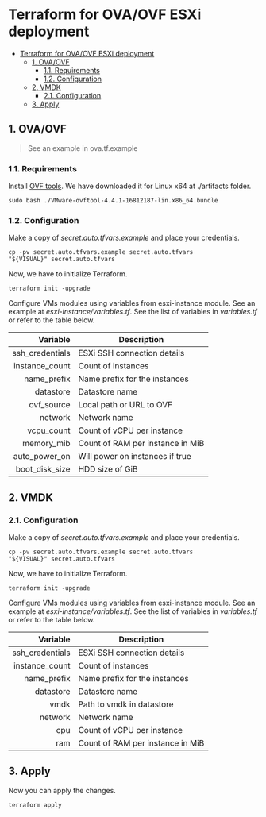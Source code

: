 Terraform for OVA/OVF ESXi deployment
===

- [Terraform for OVA/OVF ESXi deployment](#terraform-for-ovaovf-esxi-deployment)
  - [1. OVA/OVF](#1-ovaovf)
    - [1.1. Requirements](#11-requirements)
    - [1.2. Configuration](#12-configuration)
  - [2. VMDK](#2-vmdk)
    - [2.1. Configuration](#21-configuration)
  - [3. Apply](#3-apply)

## 1. OVA/OVF

> See an example in ova.tf.example

### 1.1. Requirements

Install [OVF tools](https://my.vmware.com/group/vmware/downloads/details?downloadGroup=OVFTOOL441&productId=955). We have downloaded it for Linux x64 at ./artifacts folder.

```shell
sudo bash ./VMware-ovftool-4.4.1-16812187-lin.x86_64.bundle
```

### 1.2. Configuration

Make a copy of *secret.auto.tfvars.example* and place your credentials.

```shell
cp -pv secret.auto.tfvars.example secret.auto.tfvars
"${VISUAL}" secret.auto.tfvars
```

Now, we have to initialize Terraform.

```shell
terraform init -upgrade
```

Configure VMs modules using variables from esxi-instance module. See an example at *esxi-instance/variables.tf*. See the list of variables in *variables.tf* or refer to the table below.

|        Variable | Description                      |
| --------------: | -------------------------------- |
| ssh_credentials | ESXi SSH connection details      |
|  instance_count | Count of instances               |
|     name_prefix | Name prefix for the instances    |
|       datastore | Datastore name                   |
|      ovf_source | Local path or URL to OVF         |
|         network | Network name                     |
|      vcpu_count | Count of vCPU per instance       |
|      memory_mib | Count of RAM per instance in MiB |
|   auto_power_on | Will power on instances if true  |
|  boot_disk_size | HDD size of GiB                  |


## 2. VMDK

### 2.1. Configuration

Make a copy of *secret.auto.tfvars.example* and place your credentials.

```shell
cp -pv secret.auto.tfvars.example secret.auto.tfvars
"${VISUAL}" secret.auto.tfvars
```

Now, we have to initialize Terraform.

```shell
terraform init -upgrade
```

Configure VMs modules using variables from esxi-instance module. See an example at *esxi-instance/variables.tf*. See the list of variables in *variables.tf* or refer to the table below.

|        Variable | Description                      |
| --------------: | -------------------------------- |
| ssh_credentials | ESXi SSH connection details      |
|  instance_count | Count of instances               |
|     name_prefix | Name prefix for the instances    |
|       datastore | Datastore name                   |
|            vmdk | Path to vmdk in datastore        |
|         network | Network name                     |
|             cpu | Count of vCPU per instance       |
|             ram | Count of RAM per instance in MiB |

## 3. Apply

Now you can apply the changes.

```shell
terraform apply
```
